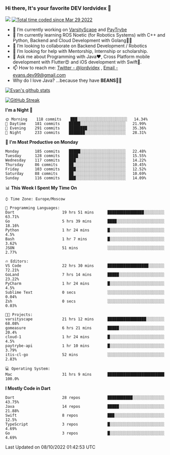 ### Hi there, It's your favorite DEV lordvidex 👋
<img src="https://komarev.com/ghpvc/?username=lordvidex&label=Views&color=blue&style=plastic" /> <a href="https://wakatime.com/@0e56db35-d16b-410a-acc0-4085055304bf"><img src="https://wakatime.com/badge/user/0e56db35-d16b-410a-acc0-4085055304bf.svg" alt="Total time coded since Mar 29 2022" /></a>

- 🔭 I’m currently working on [VarsityScape](https://varsityscape.com) and [PayTrybe](https://www.paytrybe.com)
- 🌱 I’m currently learning ROS Noetic (for Robotics Systems) with C++ and Python, Backend and Cloud Development with Golang🧙🏼
- 👯 I’m looking to collaborate on Backend Development / Robotics
- 🤔 I’m looking for help with Mentorship, Internship or scholarship.
- 💬 Ask me about Programming with Java❤️, Cross Platform mobile development with Flutter😍 and iOS development with Swift🚀.
- 📫 How to reach me: [Twitter - @lordvidex](https://twitter.com/lordvidex) , [Email - evans.dev99@gmail.com](mailto:evans.dev99@gmail.com?body=Hello%20Evans,)
- Why do I love Java? ...because they have **BEANS**🤤😋

<div>
<!-- <a href="https://github.com/lordvidex">
  <img src="https://github-readme-stats.vercel.app/api/top-langs/?username=lordvidex&theme=light" />
</a>    -->
<!-- [![Top Langs](https://github-readme-stats.vercel.app/api/top-langs/?username=lordvidex)](https://github.com/lordvidex/)  -->
<a href="https://github.com/lordvidex">
 <img src="https://github-readme-stats.vercel.app/api?username=lordvidex&show_icons=true&theme=light&line_height=27" alt="Evan's github stats"/>
</a>
</div>

[![GitHub Streak](https://github-readme-streak-stats.herokuapp.com?user=lordvidex&theme=github-dark&hide_border=true)](https://git.io/streak-stats)

<!--
  <a href="https://github.com/iampawan/FlutterExampleApps">
    <img align="center" src="https://github-readme-stats.vercel.app/api/pin/?username=iampawan&repo=FlutterExampleApps&theme=light" />

  </a>
  <a href="https://github.com/iampawan/VelocityX">
   <img align="center" src="https://github-readme-stats.vercel.app/api/pin/?username=iampawan&repo=VelocityX&theme=light" />
  </a>
-->
<!--START_SECTION:waka-->
**I'm a Night 🦉** 

```text
🌞 Morning    118 commits    ███░░░░░░░░░░░░░░░░░░░░░░   14.34% 
🌆 Daytime    181 commits    █████░░░░░░░░░░░░░░░░░░░░   21.99% 
🌃 Evening    291 commits    ████████░░░░░░░░░░░░░░░░░   35.36% 
🌙 Night      233 commits    ███████░░░░░░░░░░░░░░░░░░   28.31%

```
📅 **I'm Most Productive on Monday** 

```text
Monday       185 commits    █████░░░░░░░░░░░░░░░░░░░░   22.48% 
Tuesday      128 commits    ████░░░░░░░░░░░░░░░░░░░░░   15.55% 
Wednesday    117 commits    ███░░░░░░░░░░░░░░░░░░░░░░   14.22% 
Thursday     86 commits     ██░░░░░░░░░░░░░░░░░░░░░░░   10.45% 
Friday       103 commits    ███░░░░░░░░░░░░░░░░░░░░░░   12.52% 
Saturday     88 commits     ██░░░░░░░░░░░░░░░░░░░░░░░   10.69% 
Sunday       116 commits    ███░░░░░░░░░░░░░░░░░░░░░░   14.09%

```


📊 **This Week I Spent My Time On** 

```text
⌚︎ Time Zone: Europe/Moscow

💬 Programming Languages: 
Dart                     19 hrs 51 mins      ████████████████░░░░░░░░░   63.71% 
Go                       5 hrs 39 mins       ████░░░░░░░░░░░░░░░░░░░░░   18.16% 
Python                   1 hr 24 mins        █░░░░░░░░░░░░░░░░░░░░░░░░   4.5% 
Bash                     1 hr 7 mins         █░░░░░░░░░░░░░░░░░░░░░░░░   3.62% 
JSON                     51 mins             ░░░░░░░░░░░░░░░░░░░░░░░░░   2.77%

🔥 Editors: 
VS Code                  22 hrs 30 mins      ██████████████████░░░░░░░   72.21% 
GoLand                   7 hrs 14 mins       █████░░░░░░░░░░░░░░░░░░░░   23.22% 
PyCharm                  1 hr 24 mins        █░░░░░░░░░░░░░░░░░░░░░░░░   4.5% 
Sublime Text             0 secs              ░░░░░░░░░░░░░░░░░░░░░░░░░   0.04% 
Zsh                      0 secs              ░░░░░░░░░░░░░░░░░░░░░░░░░   0.03%

🐱‍💻 Projects: 
varsityscape             21 hrs 12 mins      █████████████████░░░░░░░░   68.08% 
gomeasure                6 hrs 21 mins       █████░░░░░░░░░░░░░░░░░░░░   20.4% 
cloud-1                  1 hr 24 mins        █░░░░░░░░░░░░░░░░░░░░░░░░   4.5% 
paytrybe-api             1 hr 10 mins        █░░░░░░░░░░░░░░░░░░░░░░░░   3.79% 
itis-cl-go               52 mins             ░░░░░░░░░░░░░░░░░░░░░░░░░   2.83%

💻 Operating System: 
Mac                      31 hrs 9 mins       █████████████████████████   100.0%

```

**I Mostly Code in Dart** 

```text
Dart                     28 repos            ███████████░░░░░░░░░░░░░░   43.75% 
Java                     14 repos            █████░░░░░░░░░░░░░░░░░░░░   21.88% 
Swift                    8 repos             ███░░░░░░░░░░░░░░░░░░░░░░   12.5% 
TypeScript               3 repos             █░░░░░░░░░░░░░░░░░░░░░░░░   4.69% 
Go                       3 repos             █░░░░░░░░░░░░░░░░░░░░░░░░   4.69%

```



 Last Updated on 08/10/2022 01:42:53 UTC
<!--END_SECTION:waka-->
